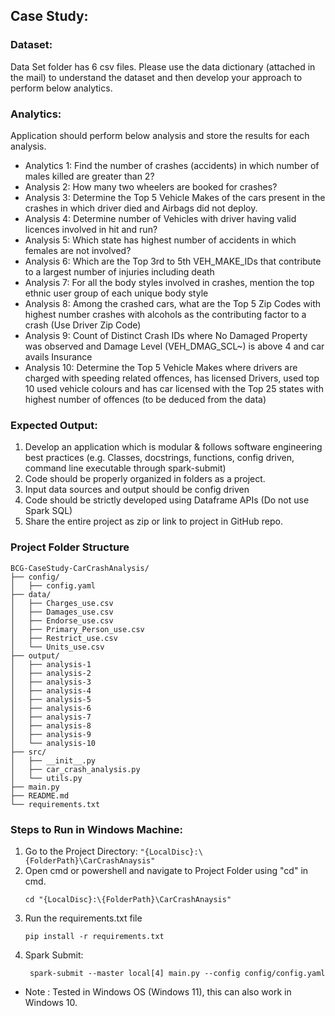 ## Case Study:
### Dataset:
Data Set folder has 6 csv files. Please use the data dictionary (attached in the mail) to understand the dataset and then develop your approach to perform below analytics.

### Analytics: 
Application should perform below analysis and store the results for each analysis.
* Analytics 1: Find the number of crashes (accidents) in which number of males killed are greater than 2?
* Analysis 2: How many two wheelers are booked for crashes? 
*  Analysis 3: Determine the Top 5 Vehicle Makes of the cars present in the crashes in which driver died and Airbags did not deploy.
* Analysis 4: Determine number of Vehicles with driver having valid licences involved in hit and run? 
* Analysis 5: Which state has highest number of accidents in which females are not involved? 
* Analysis 6: Which are the Top 3rd to 5th VEH_MAKE_IDs that contribute to a largest number of injuries including death
* Analysis 7: For all the body styles involved in crashes, mention the top ethnic user group of each unique body style  
* Analysis 8: Among the crashed cars, what are the Top 5 Zip Codes with highest number crashes with alcohols as the contributing factor to a crash (Use Driver Zip Code)
* Analysis 9: Count of Distinct Crash IDs where No Damaged Property was observed and Damage Level (VEH_DMAG_SCL~) is above 4 and car avails Insurance
* Analysis 10: Determine the Top 5 Vehicle Makes where drivers are charged with speeding related offences, has licensed Drivers, used top 10 used vehicle colours and has car licensed with the Top 25 states with highest number of offences (to be deduced from the data)


### Expected Output:
1. Develop an application which is modular & follows software engineering best practices (e.g. Classes, docstrings, functions, config driven, command line executable through spark-submit)
2. Code should be properly organized in folders as a project.
3. Input data sources and output should be config driven
4. Code should be strictly developed using Dataframe APIs (Do not use Spark SQL)
5. Share the entire project as zip or link to project in GitHub repo.


### Project Folder Structure

```
BCG-CaseStudy-CarCrashAnalysis/
├── config/
│   ├── config.yaml
├── data/
│   ├── Charges_use.csv
│   ├── Damages_use.csv
│   ├── Endorse_use.csv
│   ├── Primary_Person_use.csv
│   ├── Restrict_use.csv
│   └── Units_use.csv
├── output/
│   ├── analysis-1
│   ├── analysis-2
│   ├── analysis-3
│   ├── analysis-4
│   ├── analysis-5
│   ├── analysis-6
│   ├── analysis-7
│   ├── analysis-8
│   ├── analysis-9
│   └── analysis-10
├── src/
│   ├── __init__.py
│   ├── car_crash_analysis.py
│   └── utils.py
├── main.py
├── README.md
└── requirements.txt
```

### Steps to Run in Windows Machine:
1. Go to the Project Directory: `"{LocalDisc}:\{FolderPath}\CarCrashAnaysis"`
2. Open cmd or powershell and navigate to Project Folder using "cd" in cmd.
   ```commandline
   cd "{LocalDisc}:\{FolderPath}\CarCrashAnaysis"
3. Run the requirements.txt file
   ```commandline
   pip install -r requirements.txt
4. Spark Submit:
   ```commandline
    spark-submit --master local[4] main.py --config config/config.yaml
   
* Note : Tested in Windows OS (Windows 11), this can also work in Windows 10.
